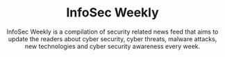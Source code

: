 ---
title: "InfoSec Weekly"
subtitle: "InfoSec Weekly is a compilation of security related news feed that aims to update the readers about cyber security, cyber threats, malware attacks, new technologies and cyber security awareness every week."
# meta description
description: "InfoSec Weekly is a compilation of security related news feed that aims to update the readers about cyber security, cyber threats, malware attacks, new technologies and cyber security awareness every week. We primarily cover events and news related to offensive side of the Information Security such as hacking, password and sensitive information leakage, new vulnerabilities and important CVE’s that can impact an individual or an organization. We also aim to provide defensive tactics to overcome known vulnerabilities that can protect organizations and individuals from any attacks."
draft: false
section: "infosec"


# call_to_action
call_to_action:
  enable : true
  title : "Ready to get started?"
  image : "images/svgs/contact.svg"
  content : "Don't let the attacker get the upper hand – protect your services with our expertise. Contact us now and stay ahead of the game."
  button:
    enable : true
    label : "Contact Us"
    link : "contact/"
---